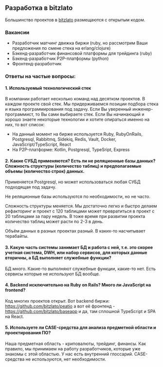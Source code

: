 ## Разработка в bitzlato

Большинство проектов в [bitzlato](https://bitzlato.com/) размещаются с открытым кодом.

### Вакансии

* Разработчик матчинг движка биржи (ruby, но рассмотрим Ваши предложения по смене стека на erlang/clojure)
* Бэкенд-разработчик финансовой платформы для трейдинга (ruby)
* Бэкенд-разработчик P2P-платформы (python)
* Фронтенд-разработчик

### Ответы на частые вопросы:

#### 1. Используемый технологический стек

В компании работает несколько команд над десятком проектов. В каждом проекте свой стек. Мы придерживаемся позиции подбора стека и языка программирования под задачу. Если Вы уверенный инженер-программист, то Вы сами выбираете стек.
Если Вы начинающий и хорошо знаете некоторые технологии и хотите опираться именно на них, то вот список:

* На данный момент на бирже используется Ruby, RubyOnRails, Postgresql, Rabbitmq, Sidekiq, Redis, Vault, Docker, JavaScript/TypeScript, React
* На P2P-платформе: Kotlin, Postgresql, TypeSript, Express

#### 2. Какие СУБД применяются? Есть ли не реляционные базы данных? Сложность структуры (количество таблиц) и предполагаемые объемы (количество строк) данных.

Применяется Postgresql, но может использоваться любая СУБД подходящая под задачу.

Не реляционные базы используются по необходимости, но не часто.

Сложность структуры меняется. Мы достаточно легко и быстро делаем рефакторинг и проект с 120 таблицами может превратиться в проект с 20 таблицами за пару недель. В тоже время при развитии проекта количество таблиц может расти по 2-3 в день.

Объём данных в разных проектах разный. В каких-то насчитывает терабайты.

#### 3. Какую часть системы занимает БД и работа с ней, т.е. это скорее учетная система, DWH, или набор сервисов, для которых данные вторичны, а БД выполняет служебные функции?

БД много. Какие-то выполняют служебные функции, какие-то нет. Есть сервисы которые не используют БД вообще.

#### 4. Backend исключительно на Ruby on Rails? Много ли JavaScript на frontend?

Код многих проектов открыт. Вот backend биржи: https://github.com/bitzlato/peatio а вот её фронтенд - https://github.com/bitzlato/baseapp и да, там сплошной TypeScript и SPA на React.

#### 5. Используете ли CASE-средства для анализа предметной области и проектирования ПО?

Наша предметная область - криповалюты, трейдинг, финансы. Как правило, мы принимаем на работу разработчиков, которые уже знакомы с этой областью. У нас есть внутренний глоссарий. CASE-средства не используются, нет необходимости.
